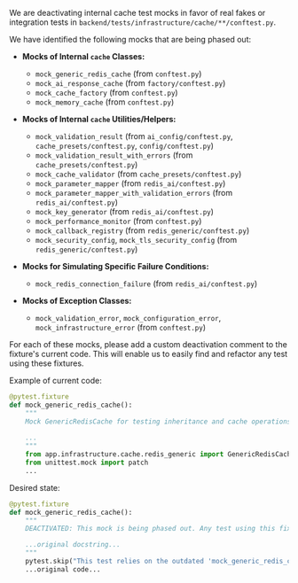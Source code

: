 We are deactivating internal cache test mocks in favor of real fakes or integration tests in `backend/tests/infrastructure/cache/**/conftest.py`.

We have identified the following mocks that are being phased out:

* **Mocks of Internal `cache` Classes:**
    * `mock_generic_redis_cache` (from `conftest.py`)
    * `mock_ai_response_cache` (from `factory/conftest.py`)
    * `mock_cache_factory` (from `conftest.py`)
    * `mock_memory_cache` (from `conftest.py`)

* **Mocks of Internal `cache` Utilities/Helpers:**
    * `mock_validation_result` (from `ai_config/conftest.py`, `cache_presets/conftest.py`, `config/conftest.py`)
    * `mock_validation_result_with_errors` (from `cache_presets/conftest.py`)
    * `mock_cache_validator` (from `cache_presets/conftest.py`)
    * `mock_parameter_mapper` (from `redis_ai/conftest.py`)
    * `mock_parameter_mapper_with_validation_errors` (from `redis_ai/conftest.py`)
    * `mock_key_generator` (from `redis_ai/conftest.py`)
    * `mock_performance_monitor` (from `conftest.py`)
    * `mock_callback_registry` (from `redis_generic/conftest.py`)
    * `mock_security_config`, `mock_tls_security_config` (from `redis_generic/conftest.py`)

* **Mocks for Simulating Specific Failure Conditions:**
    * `mock_redis_connection_failure` (from `redis_ai/conftest.py`)

* **Mocks of Exception Classes:**
    * `mock_validation_error`, `mock_configuration_error`, `mock_infrastructure_error` (from `conftest.py`)

For each of these mocks, please add a custom deactivation comment to the fixture's current code. This will enable us to easily find and refactor any test using these fixtures.

Example of current code:

```python
@pytest.fixture
def mock_generic_redis_cache():
    """
    Mock GenericRedisCache for testing inheritance and cache operations behavior.
    
    ...
    """
    from app.infrastructure.cache.redis_generic import GenericRedisCache
    from unittest.mock import patch
    ...
```

Desired state:

```python
@pytest.fixture
def mock_generic_redis_cache():
    """
    DEACTIVATED: This mock is being phased out. Any test using this fixture needs to be refactored.

    ...original docstring...
    """
    pytest.skip("This test relies on the outdated 'mock_generic_redis_cache' fixture.")
    ...original code...
```